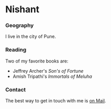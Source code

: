# Nishant

### Geography

I live in the city of Pune.

### Reading

Two of my favorite books are:

- Jeffrey Archer's *Son's of Fortune*
- Amish Tripathi's *Immortals of Meluha*

### Contact

The best way to get in touch with me is [on Mail](banginwar.nishant1@gmail.com).
